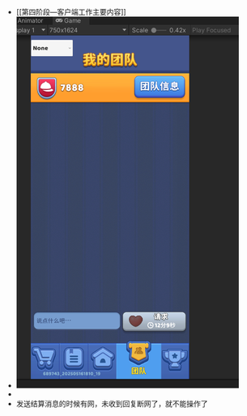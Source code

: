 - [[第四阶段—客户端工作主要内容]]
- ![image.png](../assets/image_1755511519864_0.png)
-
- 发送结算消息的时候有网，未收到回复断网了，就不能操作了